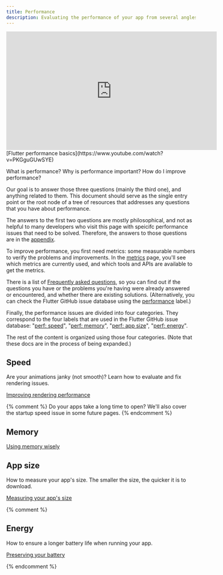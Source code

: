 ```yaml
---
title: Performance
description: Evaluating the performance of your app from several angles
---
```


<iframe width="560" height="315" src="https://www.youtube.com/embed/PKGguGUwSYE" 
frameborder="0" allow="accelerometer; autoplay; encrypted-media; gyroscope; 
picture-in-picture" allowfullscreen></iframe>
[Flutter performance basics](https://www.youtube.com/watch?v=PKGguGUwSYE)

What is performance? Why is performance important? How do I improve performance?

Our goal is to answer those three questions (mainly the third one), and 
anything related to them. This document should serve as the single entry 
point or the root node of a tree of resources that addresses any questions 
that you have about performance.

The answers to the first two questions are mostly philosophical, and not as 
helpful to many developers who visit this page with speicifc
performance issues that need to be solved. Therefore, the answers to those 
questions are in the [appendix](/docs/perf/appendix).

To improve performance, you first need metrics: some measurable numbers to
verify the problems and improvements. In the [metrics](/docs/perf/metrics) 
page, you'll see which metrics are currently used, and which tools and APIs 
are available to get the metrics.

There is a list of [Frequently asked questions](/docs/perf/faq), 
so you can find out if the questions you have or the problems you're having 
were already answered or encountered, and whether there are existing solutions. 
(Alternatively, you can check the Flutter GitHub issue database using the
 [performance][performance] label.)

Finally, the performance issues are divided into four categories. They 
correspond to the four labels that are used in the Flutter GitHub issue 
database: "[perf: speed][speed]", "[perf: memory][memory]", 
"[perf: app size][size]", "[perf: energy][energy]".

The rest of the content is organized using those four categories. (Note that
these docs are in the process of being expanded.)

<!--
Let's put "speed" (rendering) first as it's the most popular performance issue
category.
-->
## Speed

Are your animations janky (not smooth)? Learn how to 
evaluate and fix rendering issues.

[Improving rendering performance](/docs/perf/rendering)

{% comment %}
Do your apps take a long time to open? We'll also cover the startup speed issue
in some future pages.
{% endcomment %}


## Memory

[Using memory wisely](/docs/perf/memory)


## App size

How to measure your app's size. The smaller the size, the quicker it is to 
download.

[Measuring your app's size][]

{% comment %}


## Energy

How to ensure a longer battery life when running your app.

[Preserving your battery](/docs/perf/power)

{% endcomment %}

[Measuring your app's size]: /docs/perf/app-size

[speed]: https://github.com/flutter/flutter/issues?q=is%3Aopen+label%3A%22perf%3A+speed%22+sort%3Aupdated-asc+

[energy]: https://github.com/flutter/flutter/issues?q=is%3Aopen+label%3A%22perf%3A+energy%22+sort%3Aupdated-asc+

[memory]: https://github.com/flutter/flutter/issues?q=is%3Aopen+label%3A%22perf%3A+memory%22+sort%3Aupdated-asc+

[size]: https://github.com/flutter/flutter/issues?q=is%3Aopen+label%3A%22perf%3A+app+size%22+sort%3Aupdated-asc+

[performance]: https://github.com/flutter/flutter/issues?q=+label%3A%22severe%3A+performance%22

